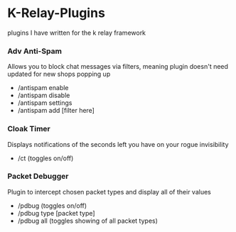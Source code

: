 # K-Relay-Plugins
plugins I have written for the k relay framework


### Adv Anti-Spam
Allows you to block chat messages via filters, meaning plugin doesn't need updated for new shops popping up
  - /antispam enable
  - /antispam disable
  - /antispam settings
  - /antispam add [filter here]
  
  
### Cloak Timer
Displays notifications of the seconds left you have on your rogue invisibility
  - /ct (toggles on/off)
  
  
### Packet Debugger
Plugin to intercept chosen packet types and display all of their values
  - /pdbug (toggles on/off)
  - /pdbug type [packet type]
  - /pdbug all (toggles showing of all packet types)
  
  
